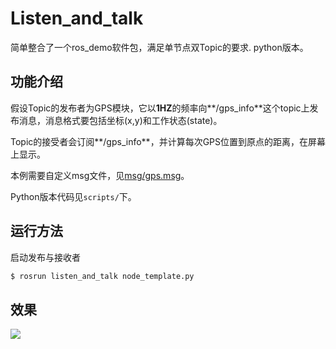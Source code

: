 # Listen_and_talk

简单整合了一个ros_demo软件包，满足单节点双Topic的要求. python版本。

## 功能介绍

假设Topic的发布者为GPS模块，它以**1HZ**的频率向**/gps_info**这个topic上发布消息，消息格式要包括坐标(x,y)和工作状态(state)。

Topic的接受者会订阅**/gps_info**，并计算每次GPS位置到原点的距离，在屏幕上显示。

本例需要自定义msg文件，见[msg/gps.msg](./msg/gps.msg)。

Python版本代码见`scripts/`下。


## 运行方法

启动发布与接收者

```sh
$ rosrun listen_and_talk node_template.py   
```
## 效果
![](https://keenster-1300019754.cos.ap-shanghai-fsi.myqcloud.com/2020-08-14-20-00-35屏幕截图.png)

